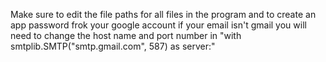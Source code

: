 Make sure to edit the file paths for all files in the program and to create an app password frok your google account
if your email isn't gmail you will need to change the host name and port number in "with smtplib.SMTP("smtp.gmail.com", 587) as server:"

